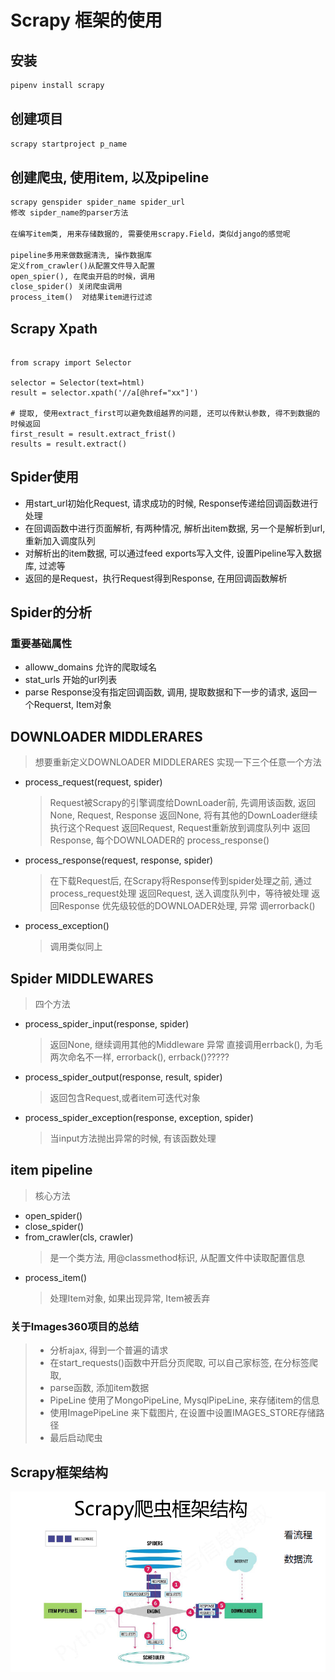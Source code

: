 
# Scrapy 框架的使用

## 安装
```bash
pipenv install scrapy
```

## 创建项目
```bash
scrapy startproject p_name
```

## 创建爬虫, 使用item, 以及pipeline
```python
scrapy genspider spider_name spider_url
修改 sipder_name的parser方法

在编写item类, 用来存储数据的, 需要使用scrapy.Field，类似django的感觉呢

pipeline多用来做数据清洗, 操作数据库
定义from_crawler()从配置文件导入配置
open_spier(), 在爬虫开启的时候，调用
close_spider() 关闭爬虫调用
process_item()  对结果item进行过滤
```

## Scrapy Xpath
```python3

from scrapy import Selector

selector = Selector(text=html)
result = selector.xpath('//a[@href="xx"]')

# 提取, 使用extract_first可以避免数组越界的问题, 还可以传默认参数, 得不到数据的时候返回
first_result = result.extract_frist()
results = result.extract()

```

## Spider使用
* 用start\_url初始化Request, 请求成功的时候, Response传递给回调函数进行处理
* 在回调函数中进行页面解析, 有两种情况, 解析出item数据, 另一个是解析到url, 重新加入调度队列
* 对解析出的item数据, 可以通过feed exports写入文件, 设置Pipeline写入数据库, 过滤等
* 返回的是Request，执行Request得到Response, 在用回调函数解析


## Spider的分析
### 重要基础属性
* alloww\_domains  允许的爬取域名
* stat\_urls 开始的url列表
* parse Response没有指定回调函数, 调用, 提取数据和下一步的请求, 返回一个Requerst, Item对象

## DOWNLOADER MIDDLERARES
> 想要重新定义DOWNLOADER MIDDLERARES 实现一下三个任意一个方法
* process\_request(request, spider)
    > Request被Scrapy的引擎调度给DownLoader前, 先调用该函数, 返回None, Request, Response
    > 返回None, 将有其他的DownLoader继续执行这个Request
    > 返回Request, Request重新放到调度队列中
    > 返回Response, 每个DOWNLOADER的 process_response()

* process\_response(request, response, spider)
    > 在下载Request后, 在Scrapy将Response传到spider处理之前, 通过process_request处理
    > 返回Request, 送入调度队列中，等待被处理
    > 返回Response 优先级较低的DOWNLOADER处理, 
    > 异常 调errorback()

* process\_exception()
    > 调用类似同上

## Spider MIDDLEWARES
> 四个方法
* process\_spider\_input(response, spider)
    > 返回None, 继续调用其他的Middleware
    > 异常 直接调用errback(), 为毛两次命名不一样, errorback(), errback()?????

* process\_spider\_output(response, result, spider)
    > 返回包含Request,或者item可迭代对象

* process\_spider\_exception(response, exception, spider)
    > 当input方法抛出异常的时候, 有该函数处理

## item pipeline
> 核心方法
* open\_spider()
* close\_spider()
* from\_crawler(cls, crawler)
    > 是一个类方法, 用@classmethod标识, 从配置文件中读取配置信息
* process\_item()
    > 处理Item对象, 如果出现异常, Item被丢弃

### 关于Images360项目的总结
> * 分析ajax, 得到一个普遍的请求
> * 在start\_requests()函数中开启分页爬取, 可以自己家标签, 在分标签爬取,
> * parse函数, 添加item数据
> * PipeLine 使用了MongoPipeLine, MysqlPipeLine, 来存储item的信息
> * 使用ImagePipeLine 来下载图片, 在设置中设置IMAGES\_STORE存储路径
> * 最后启动爬虫

## Scrapy框架结构
![scrapy](images/scrapy.png)

